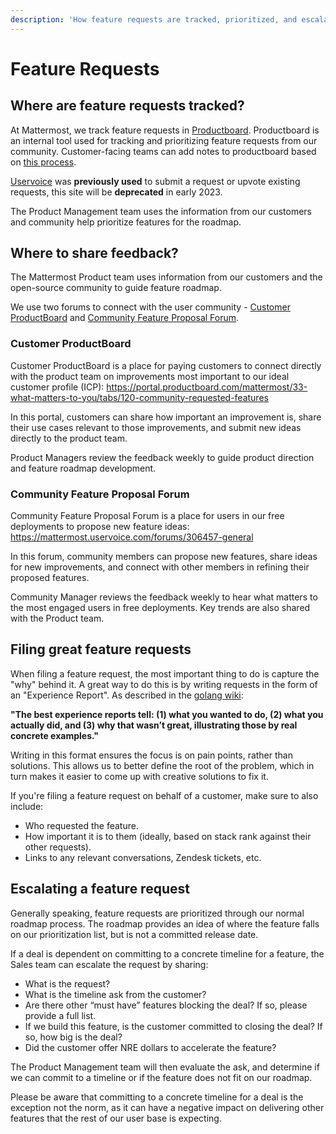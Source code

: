 ```yaml
---
description: 'How feature requests are tracked, prioritized, and escalated.'
---
```


# Feature Requests

## Where are feature requests tracked?

At Mattermost, we track feature requests in [Productboard](https://portal.productboard.com/mattermost/33-what-matters-to-you). Productboard is an internal tool used for tracking and prioritizing feature requests from our community. Customer-facing teams can add notes to productboard based on [this process](https://handbook.mattermost.com/operations/research-and-development/product/how-to-guides-for-product/how-to-use-productboard#productboard-insights-also-called-notes).

[Uservoice](https://mattermost.uservoice.com/forums/306457-general) was **previously used** to submit a request or upvote existing requests, this site will be **deprecated** in early 2023. 

The Product Management team uses the information from our customers and community help prioritize features for the roadmap.

## Where to share feedback?

The Mattermost Product team uses information from our customers and the open-source community to guide feature roadmap.

We use two forums to connect with the user community - [Customer ProductBoard](https://portal.productboard.com/mattermost/33-what-matters-to-you/) and [Community Feature Proposal Forum](https://mattermost.uservoice.com/forums/306457-general). 

### Customer ProductBoard

Customer ProductBoard is a place for paying customers to connect directly with the product team on improvements most important to our ideal customer profile (ICP):
https://portal.productboard.com/mattermost/33-what-matters-to-you/tabs/120-community-requested-features

In this portal, customers can share how important an improvement is, share their use cases relevant to those improvements, and submit new ideas directly to the product team.

Product Managers review the feedback weekly to guide product direction and feature roadmap development.

### Community Feature Proposal Forum

Community Feature Proposal Forum is a place for users in our free deployments to propose new feature ideas:
https://mattermost.uservoice.com/forums/306457-general

In this forum, community members can propose new features, share ideas for new improvements, and connect with other members in refining their proposed features.

Community Manager reviews the feedback weekly to hear what matters to the most engaged users in free deployments. Key trends are also shared with the Product team.

## Filing great feature requests

When filing a feature request, the most important thing to do is capture the "why" behind it. A great way to do this is by writing requests in the form of an "Experience Report". As described in the [golang wiki](https://github.com/golang/go/wiki/ExperienceReports):

**"The best experience reports tell: \(1\) what you wanted to do, \(2\) what you actually did, and \(3\) why that wasn’t great, illustrating those by real concrete examples."**

Writing in this format ensures the focus is on pain points, rather than solutions. This allows us to better define the root of the problem, which in turn makes it easier to come up with creative solutions to fix it.

If you're filing a feature request on behalf of a customer, make sure to also include:

* Who requested the feature.
* How important it is to them \(ideally, based on stack rank against their other requests\).
* Links to any relevant conversations, Zendesk tickets, etc.

## Escalating a feature request

Generally speaking, feature requests are prioritized through our normal roadmap process. The roadmap provides an idea of where the feature falls on our prioritization list, but is not a committed release date.

If a deal is dependent on committing to a concrete timeline for a feature, the Sales team can escalate the request by sharing:

* What is the request?
* What is the timeline ask from the customer?
* Are there other “must have” features blocking the deal? If so, please provide a full list.
* If we build this feature, is the customer committed to closing the deal? If so, how big is the deal?
* Did the customer offer NRE dollars to accelerate the feature?

The Product Management team will then evaluate the ask, and determine if we can commit to a timeline or if the feature does not fit on our roadmap.

Please be aware that committing to a concrete timeline for a deal is the exception not the norm, as it can have a negative impact on delivering other features that the rest of our user base is expecting.

